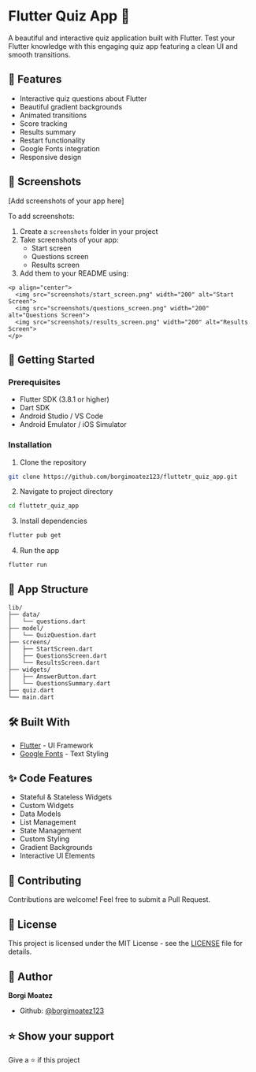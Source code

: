 # Flutter Quiz App 📱

A beautiful and interactive quiz application built with Flutter. Test your Flutter knowledge with this engaging quiz app featuring a clean UI and smooth transitions.

## 🌟 Features

- Interactive quiz questions about Flutter
- Beautiful gradient backgrounds
- Animated transitions
- Score tracking
- Results summary
- Restart functionality
- Google Fonts integration
- Responsive design

## 📸 Screenshots

[Add screenshots of your app here]

To add screenshots:
1. Create a `screenshots` folder in your project
2. Take screenshots of your app:
   - Start screen
   - Questions screen
   - Results screen
3. Add them to your README using:

```
<p align="center">
  <img src="screenshots/start_screen.png" width="200" alt="Start Screen">
  <img src="screenshots/questions_screen.png" width="200" alt="Questions Screen">
  <img src="screenshots/results_screen.png" width="200" alt="Results Screen">
</p>
```

## 🚀 Getting Started

### Prerequisites

- Flutter SDK (3.8.1 or higher)
- Dart SDK
- Android Studio / VS Code
- Android Emulator / iOS Simulator

### Installation

1. Clone the repository
```bash
git clone https://github.com/borgimoatez123/fluttetr_quiz_app.git
```

2. Navigate to project directory
```bash
cd fluttetr_quiz_app
```

3. Install dependencies
```bash
flutter pub get
```

4. Run the app
```bash
flutter run
```

## 📱 App Structure

```
lib/
├── data/
│   └── questions.dart
├── model/
│   └── QuizQuestion.dart
├── screens/
│   ├── StartScreen.dart
│   ├── QuestionsScreen.dart
│   └── ResultsScreen.dart
├── widgets/
│   ├── AnswerButton.dart
│   └── QuestionsSummary.dart
├── quiz.dart
└── main.dart
```

## 🛠️ Built With

- [Flutter](https://flutter.dev/) - UI Framework
- [Google Fonts](https://pub.dev/packages/google_fonts) - Text Styling

## ✨ Code Features

- Stateful & Stateless Widgets
- Custom Widgets
- Data Models
- List Management
- State Management
- Custom Styling
- Gradient Backgrounds
- Interactive UI Elements

## 🤝 Contributing

Contributions are welcome! Feel free to submit a Pull Request.

## 📄 License

This project is licensed under the MIT License - see the [LICENSE](LICENSE) file for details.

## 👤 Author

**Borgi Moatez**

* Github: [@borgimoatez123](https://github.com/borgimoatez123)

## ⭐️ Show your support

Give a ⭐️ if this project

